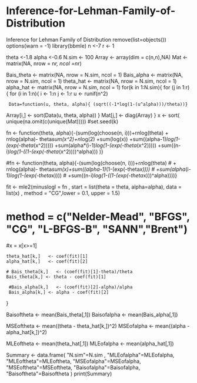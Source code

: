 # Inference-for-Lehman-Family-of-Distribution
Inference for Lehman Family of Distribution
   remove(list=objects())
  options(warn = -1)
 library(bbmle)
  n <-7
  r <- 1

  theta  <-1.8
  alpha <-0.6
 N.sim <- 100
 Array <- array(dim = c(n,n),NA)
 Mat <- matrix(NA, nrow = n*r, ncol =n*r) 
 
 Bais_theta   <- matrix(NA, nrow = N.sim, ncol = 1)
 Bais_alpha   <- matrix(NA, nrow = N.sim, ncol = 1)
 theta_hat    <- matrix(NA, nrow = N.sim, ncol = 1)
 alpha_hat    <- matrix(NA, nrow = N.sim, ncol = 1)
  for(k in 1:N.sim){
  for (j in 1:r){
   for (i in 1:n){
     i <- 1:n
     j <- 1:r
     u <- runif(n^2)
 
     
     Data=function(u, theta, alpha){ (sqrt((-1*log(1-(u^alpha)))/theta))}
 
 Array[i,] <- sort(Data(u, theta, alpha))
 }
 Mat[j,] <-  diag(Array) 
 }
 x <- sort( unique(na.omit(c(unique(Mat)))))
 #set.seed(k)
 
 fn <- function(theta, alpha){-(sum(log(choose(n, i)))+r*n*log(theta)
                                + r*n*log(alpha)- theta*sum(x^2)+n*log(2)
                                +sum(log(x))
                                +sum((alpha-1)*log(1-(exp(-theta*(x^2)))))
                                +sum(alpha*(i-1)*log(1-(exp(-theta*(x^2)))))
                                +sum((n-i)*log(1-((1-(exp(-theta*(x^2))))^alpha)))
 )}
 
 
#fn <- function(theta, alpha){-(sum(log(choose(n, i)))+r*n*log(theta)
             #     + r*n*log(alpha)- theta*sum(x)+sum((alpha-1)*(1-(exp(-theta*x))))
              #    +sum(alpha*(i-1)*log(1-(exp(-theta*x))))
               #   +sum((n-i)*log(1-((1-(exp(-theta*x)))^alpha))))}
 
 
 fit <- mle2(minuslogl = fn , start = list(theta = theta, alpha=alpha), data = list(x) , 
             method = "CG",lower = 0.1, upper = 1.5)
  
 # method = c("Nelder-Mead", "BFGS", "CG", "L-BFGS-B", "SANN","Brent")
 #x = x[x>=1]
 
    theta_hat[k,]   <- coef(fit)[1]
    alpha_hat[k,]   <- coef(fit)[2]  
    
    # Bais_theta[k,]   <- (coef(fit)[1]-theta)/theta
    Bais_theta[k,] <- theta - coef(fit)[1]
    
     #Bais_alpha[k,]   <- (coef(fit)[2]-alpha)/alpha
     Bais_alpha[k,] <- alpha - coef(fit)[2]
 }
    
   Baisoftheta   <- mean(Bais_theta[,1])
   Baisofalpha   <- mean(Bais_alpha[,1])
   
   MSEoftheta   <- mean((theta - theta_hat[k,])^2)
   MSEofalpha   <- mean((alpha - alpha_hat[k,])^2)
   
  
   MLEoftheta    <- mean(theta_hat[,1])
   MLEofalpha    <- mean(alpha_hat[,1])
   
   
   Summary <- data.frame(
                         "N.sim"=N.sim ,
                         "MLEofalpha"=MLEofalpha,
                         "MLEoftheta"=MLEoftheta,
                         "MSEofalpha"=MSEofalpha,
                         "MSEoftheta"=MSEoftheta,
                         "Baisofalpha"=Baisofalpha,
                          "Baisoftheta"=Baisoftheta
                       )
     print(Summary)
